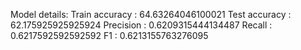 Model details:
Train accuracy : 64.63264046100021
Test accuracy : 62.175925925925924
Precision : 0.6209315444134487
Recall : 0.6217592592592592
F1 : 0.6213155763276095
